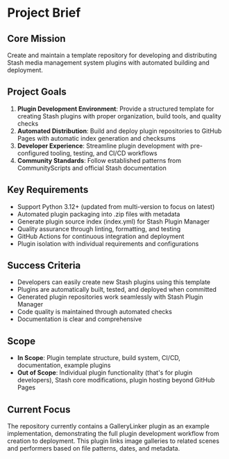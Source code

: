 # Project Brief

## Core Mission

Create and maintain a template repository for developing and distributing Stash media management system plugins with automated building and deployment.

## Project Goals

1. **Plugin Development Environment**: Provide a structured template for creating Stash plugins with proper organization, build tools, and quality checks
2. **Automated Distribution**: Build and deploy plugin repositories to GitHub Pages with automatic index generation and checksums
3. **Developer Experience**: Streamline plugin development with pre-configured tooling, testing, and CI/CD workflows
4. **Community Standards**: Follow established patterns from CommunityScripts and official Stash documentation

## Key Requirements

- Support Python 3.12+ (updated from multi-version to focus on latest)
- Automated plugin packaging into .zip files with metadata
- Generate plugin source index (index.yml) for Stash Plugin Manager
- Quality assurance through linting, formatting, and testing
- GitHub Actions for continuous integration and deployment
- Plugin isolation with individual requirements and configurations

## Success Criteria

- Developers can easily create new Stash plugins using this template
- Plugins are automatically built, tested, and deployed when committed
- Generated plugin repositories work seamlessly with Stash Plugin Manager
- Code quality is maintained through automated checks
- Documentation is clear and comprehensive

## Scope

- **In Scope**: Plugin template structure, build system, CI/CD, documentation, example plugins
- **Out of Scope**: Individual plugin functionality (that's for plugin developers), Stash core modifications, plugin hosting beyond GitHub Pages

## Current Focus

The repository currently contains a GalleryLinker plugin as an example implementation, demonstrating the full plugin development workflow from creation to deployment. This plugin links image galleries to related scenes and performers based on file patterns, dates, and metadata.
